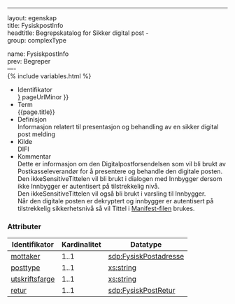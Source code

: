-----

layout: egenskap  
title: FysiskpostInfo  
headtitle: Begrepskatalog for Sikker digital post -  
group: complexType

name: FysiskpostInfo  
prev: Begreper  
—-  
{% include variables.html %}

  - Identifikator  
    <span style="{ pageUrlMinor ;">[}]({{)</span> pageUrlMinor }}
  - Term  
    {{page.title}}
  - Definisjon  
    Informasjon relatert til presentasjon og behandling av en sikker
    digital post melding
  - Kilde  
    DIFI
  - Kommentar  
    Dette er informasjon om den Digitalpostforsendelsen som vil bli
    brukt av Postkasseleverandør for å presentere og behandle den
    digitale posten.  
    Den ikkeSensitiveTittelen vil bli brukt i dialogen med Innbygger
    dersom ikke Innbygger er autentisert på tilstrekkelig nivå.  
    Den ikkeSensitiveTittelen vil også bli brukt i varsling til
    Innbygger.  
    Når den digitale posten er dekryptert og innbygger er autentisert på
    tilstrekkelig sikkerhetsnivå så vil Tittel i
    [Manifest-filen](../forretningslag/Dokumentpakke/Manifest) brukes.

### Attributer

| Identifikator                           | Kardinalitet | Datatype                                              |
| --------------------------------------- | ------------ | ----------------------------------------------------- |
| [mottaker](FysiskPostadresse)           | 1..1         | [sdp:FysiskPostadresse](FysiskPostadresse)            |
| [posttype](/Felles/posttype)            | 1..1         | [xs:string](http://www.w3.org/TR/xmlschema-2/#string) |
| [utskriftsfarge](/Felles/utskriftstype) | 1..1         | [xs:string](http://www.w3.org/TR/xmlschema-2/#string) |
| [retur](FysiskPostRetur)                | 1..1         | [sdp:FysiskPostRetur](FysiskPostRetur)                |
